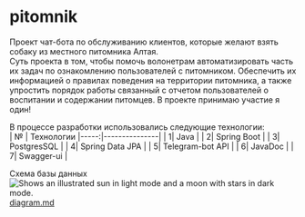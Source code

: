 # pitomnik

Проект чат-бота по обслуживанию клиентов, которые желают взять собаку из местного питомника Алтая.<br> 
Суть проекта в том, чтобы помочь волонетрам автоматизировать часть их задач по ознакомлению пользователей с питомником.
Обеспечить их информацией о правилах поведения на территории питомника, а также упростить порядок работы связанный с отчетом 
пользователей о воспитании и содержании питомцев.
В проекте принимаю участие я один!

В процессе разработки использовались следующие технологии:<br>
|    № |  Технологии
|-----:|---------------|
|     1|   Java            |
|     2|       Spring Boot        |
|     3|       PostgresSQL        |
|     4|       Spring Data JPA        |
|     5|       Telegram-bot API        |
|     6|       JavaDoc        |
|     7|       Swagger-ui        |

<bold>Схема базы данных</bold><br>
<picture>
  <source media="(prefers-color-scheme: dark)" srcset="https://user-images.githubusercontent.com/77485358/211593131-6fb6da48-d74d-4c1f-a9f8-bd97db829a87.png">
  <source media="(prefers-color-scheme: light)" srcset="https://user-images.githubusercontent.com/77485358/211593131-6fb6da48-d74d-4c1f-a9f8-bd97db829a87.png">
  <img alt="Shows an illustrated sun in light mode and a moon with stars in dark mode." src="https://user-images.githubusercontent.com/77485358/211593131-6fb6da48-d74d-4c1f-a9f8-bd97db829a87.png">
</picture> 
[diagram.md](https://github.com/BogdanRakovchen/pitomnik/files/10384113/diagram.md)
